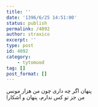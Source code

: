 ```yaml
---
title: ''
date: '1396/6/25 14:51:00'
status: publish
permalink: /4092
author: straxico
excerpt: ''
type: post
id: 4092
category:
    - tytomood
tag: []
post_format: []
---
```

پنهان اگر چه داری چون من هزار مونس  
من جز تو کس ندارم، پنهان و آشکارا